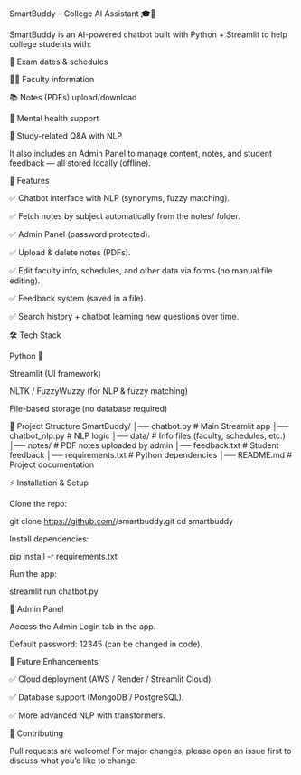SmartBuddy – College AI Assistant 🎓🤖

SmartBuddy is an AI-powered chatbot built with Python + Streamlit to help college students with:

📅 Exam dates & schedules

👨‍🏫 Faculty information

📚 Notes (PDFs) upload/download

🧠 Mental health support

💬 Study-related Q&A with NLP

It also includes an Admin Panel to manage content, notes, and student feedback — all stored locally (offline).

🚀 Features

✅ Chatbot interface with NLP (synonyms, fuzzy matching).

✅ Fetch notes by subject automatically from the notes/ folder.

✅ Admin Panel (password protected).

✅ Upload & delete notes (PDFs).

✅ Edit faculty info, schedules, and other data via forms (no manual file editing).

✅ Feedback system (saved in a file).

✅ Search history + chatbot learning new questions over time.

🛠️ Tech Stack

Python 🐍

Streamlit (UI framework)

NLTK / FuzzyWuzzy (for NLP & fuzzy matching)

File-based storage (no database required)

📂 Project Structure
SmartBuddy/
│── chatbot.py          # Main Streamlit app
│── chatbot_nlp.py      # NLP logic
│── data/               # Info files (faculty, schedules, etc.)
│── notes/              # PDF notes uploaded by admin
│── feedback.txt        # Student feedback
│── requirements.txt    # Python dependencies
│── README.md           # Project documentation

⚡ Installation & Setup

Clone the repo:

git clone https://github.com/<your-username>/smartbuddy.git
cd smartbuddy


Install dependencies:

pip install -r requirements.txt


Run the app:

streamlit run chatbot.py

🔑 Admin Panel

Access the Admin Login tab in the app.

Default password: 12345 (can be changed in code).

📌 Future Enhancements

✅ Cloud deployment (AWS / Render / Streamlit Cloud).

✅ Database support (MongoDB / PostgreSQL).

✅ More advanced NLP with transformers.

🤝 Contributing

Pull requests are welcome! For major changes, please open an issue first to discuss what you’d like to change.
